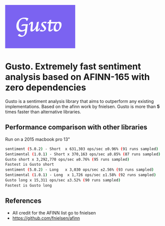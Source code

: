 ![](./logo.png)

# Gusto. Extremely fast sentiment analysis based on AFINN-165 with zero dependencies

Gusto is a sentiment analysis library that aims to outperform any existing implementations. Based on the afinn work by fnielsen. Gusto is more than <strong>5</strong> times faster than alternative libraries.

## Performance comparison with other libraries
Run on a 2015 macbook pro 13"
```bash
sentiment (5.0.2) - Short  x 631,303 ops/sec ±0.96% (91 runs sampled)
Sentimental (1.0.1) - Short x 370,163 ops/sec ±0.85% (87 runs sampled)
Gusto short x 3,292,770 ops/sec ±0.76% (95 runs sampled)
Fastest is Gusto short
sentiment (5.0.2) - Long   x 3,030 ops/sec ±2.56% (93 runs sampled)
Sentimental (1.0.1) - Long  x 1,726 ops/sec ±1.58% (92 runs sampled)
Gusto long x 15,311 ops/sec ±3.52% (90 runs sampled)
Fastest is Gusto long
```

## References
- All credit for the AFINN list go to fnielsen
- https://github.com/fnielsen/afinn

